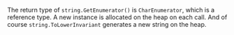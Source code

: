 ﻿The return type of `string.GetEnumerator()` is `CharEnumerator`, which is a reference type. A new instance is allocated on the heap on each call.
And of course `string.ToLowerInvariant` generates a new string on the heap.